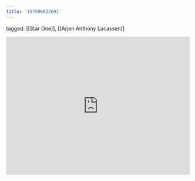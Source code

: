 ```yaml
---
title: '187596822691'
---
```

tagged: [[Star One]], [[Arjen Anthony Lucassen]]
<iframe allow="accelerometer; autoplay; clipboard-write; encrypted-media; gyroscope; picture-in-picture" allowfullscreen="" frameborder="0" height="375" id="youtube_iframe" src="https://www.youtube.com/embed/krWnG51uR8Q?feature=oembed&amp;enablejsapi=1&amp;origin=https://safe.txmblr.com&amp;wmode=opaque" width="500"></iframe>